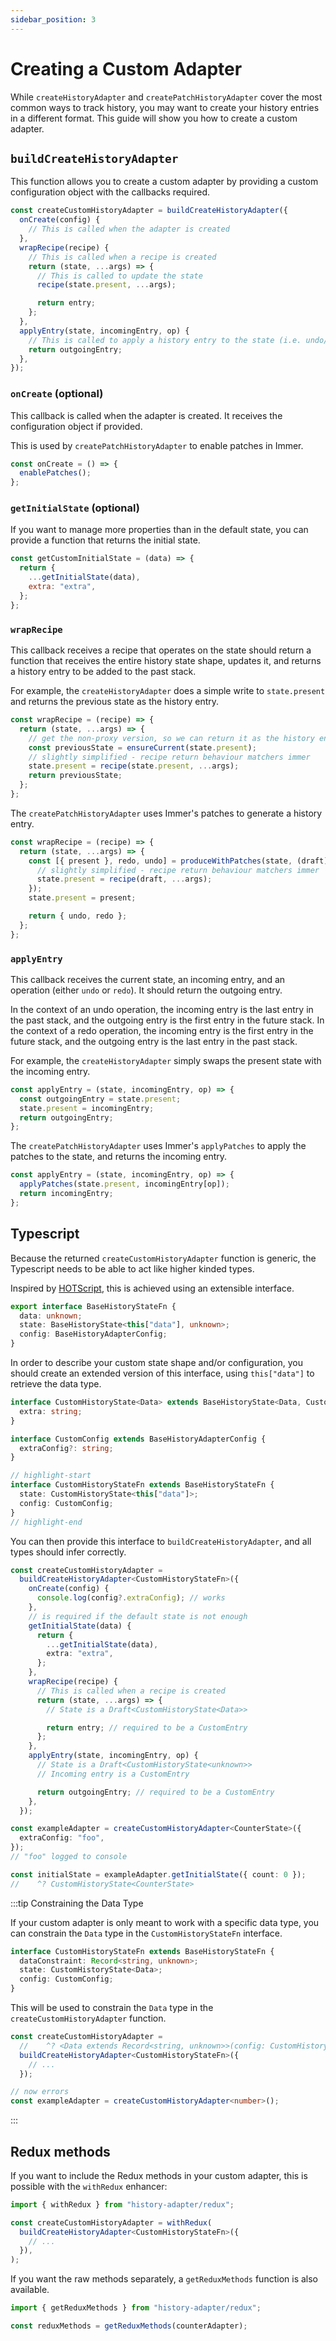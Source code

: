 ```yaml
---
sidebar_position: 3
---
```


# Creating a Custom Adapter

While `createHistoryAdapter` and `createPatchHistoryAdapter` cover the most common ways to track history, you may want to create your history entries in a different format. This guide will show you how to create a custom adapter.

## `buildCreateHistoryAdapter`

This function allows you to create a custom adapter by providing a custom configuration object with the callbacks required.

```js
const createCustomHistoryAdapter = buildCreateHistoryAdapter({
  onCreate(config) {
    // This is called when the adapter is created
  },
  wrapRecipe(recipe) {
    // This is called when a recipe is created
    return (state, ...args) => {
      // This is called to update the state
      recipe(state.present, ...args);

      return entry;
    };
  },
  applyEntry(state, incomingEntry, op) {
    // This is called to apply a history entry to the state (i.e. undo/redo)
    return outgoingEntry;
  },
});
```

### `onCreate` (optional)

This callback is called when the adapter is created. It receives the configuration object if provided.

This is used by `createPatchHistoryAdapter` to enable patches in Immer.

```js
const onCreate = () => {
  enablePatches();
};
```

### `getInitialState` (optional)

If you want to manage more properties than in the default state, you can provide a function that returns the initial state.

```js
const getCustomInitialState = (data) => {
  return {
    ...getInitialState(data),
    extra: "extra",
  };
};
```

### `wrapRecipe`

This callback receives a recipe that operates on the state should return a function that receives the entire history state shape, updates it, and returns a history entry to be added to the past stack.

For example, the `createHistoryAdapter` does a simple write to `state.present` and returns the previous state as the history entry.

```js
const wrapRecipe = (recipe) => {
  return (state, ...args) => {
    // get the non-proxy version, so we can return it as the history entry
    const previousState = ensureCurrent(state.present);
    // slightly simplified - recipe return behaviour matchers immer
    state.present = recipe(state.present, ...args);
    return previousState;
  };
};
```

The `createPatchHistoryAdapter` uses Immer's patches to generate a history entry.

```js
const wrapRecipe = (recipe) => {
  return (state, ...args) => {
    const [{ present }, redo, undo] = produceWithPatches(state, (draft) => {
      // slightly simplified - recipe return behaviour matchers immer
      state.present = recipe(draft, ...args);
    });
    state.present = present;

    return { undo, redo };
  };
};
```

### `applyEntry`

This callback receives the current state, an incoming entry, and an operation (either `undo` or `redo`). It should return the outgoing entry.

In the context of an undo operation, the incoming entry is the last entry in the past stack, and the outgoing entry is the first entry in the future stack. In the context of a redo operation, the incoming entry is the first entry in the future stack, and the outgoing entry is the last entry in the past stack.

For example, the `createHistoryAdapter` simply swaps the present state with the incoming entry.

```js
const applyEntry = (state, incomingEntry, op) => {
  const outgoingEntry = state.present;
  state.present = incomingEntry;
  return outgoingEntry;
};
```

The `createPatchHistoryAdapter` uses Immer's `applyPatches` to apply the patches to the state, and returns the incoming entry.

```js
const applyEntry = (state, incomingEntry, op) => {
  applyPatches(state.present, incomingEntry[op]);
  return incomingEntry;
};
```

## Typescript

Because the returned `createCustomHistoryAdapter` function is generic, the Typescript needs to be able to act like higher kinded types.

Inspired by [HOTScript](https://github.com/gvergnaud/hotscript), this is achieved using an extensible interface.

```ts
export interface BaseHistoryStateFn {
  data: unknown;
  state: BaseHistoryState<this["data"], unknown>;
  config: BaseHistoryAdapterConfig;
}
```

In order to describe your custom state shape and/or configuration, you should create an extended version of this interface, using `this["data"]` to retrieve the data type.

```ts
interface CustomHistoryState<Data> extends BaseHistoryState<Data, CustomEntry> {
  extra: string;
}

interface CustomConfig extends BaseHistoryAdapterConfig {
  extraConfig?: string;
}

// highlight-start
interface CustomHistoryStateFn extends BaseHistoryStateFn {
  state: CustomHistoryState<this["data"]>;
  config: CustomConfig;
}
// highlight-end
```

You can then provide this interface to `buildCreateHistoryAdapter`, and all types should infer correctly.

```ts
const createCustomHistoryAdapter =
  buildCreateHistoryAdapter<CustomHistoryStateFn>({
    onCreate(config) {
      console.log(config?.extraConfig); // works
    },
    // is required if the default state is not enough
    getInitialState(data) {
      return {
        ...getInitialState(data),
        extra: "extra",
      };
    },
    wrapRecipe(recipe) {
      // This is called when a recipe is created
      return (state, ...args) => {
        // State is a Draft<CustomHistoryState<Data>>

        return entry; // required to be a CustomEntry
      };
    },
    applyEntry(state, incomingEntry, op) {
      // State is a Draft<CustomHistoryState<unknown>>
      // Incoming entry is a CustomEntry

      return outgoingEntry; // required to be a CustomEntry
    },
  });

const exampleAdapter = createCustomHistoryAdapter<CounterState>({
  extraConfig: "foo",
});
// "foo" logged to console

const initialState = exampleAdapter.getInitialState({ count: 0 });
//    ^? CustomHistoryState<CounterState>
```

:::tip Constraining the Data Type

If your custom adapter is only meant to work with a specific data type, you can constrain the `Data` type in the `CustomHistoryStateFn` interface.

```ts
interface CustomHistoryStateFn extends BaseHistoryStateFn {
  dataConstraint: Record<string, unknown>;
  state: CustomHistoryState<Data>;
  config: CustomConfig;
}
```

This will be used to constrain the `Data` type in the `createCustomHistoryAdapter` function.

```ts
const createCustomHistoryAdapter =
  //    ^? <Data extends Record<string, unknown>>(config: CustomHistoryAdapterConfig<Data>) => HistoryAdapter<Data, CustomHistoryState<Data>>
  buildCreateHistoryAdapter<CustomHistoryStateFn>({
    // ...
  });

// now errors
const exampleAdapter = createCustomHistoryAdapter<number>();
```

:::

## Redux methods

If you want to include the Redux methods in your custom adapter, this is possible with the `withRedux` enhancer:

```ts
import { withRedux } from "history-adapter/redux";

const createCustomHistoryAdapter = withRedux(
  buildCreateHistoryAdapter<CustomHistoryStateFn>({
    // ...
  }),
);
```

If you want the raw methods separately, a `getReduxMethods` function is also available.

```ts
import { getReduxMethods } from "history-adapter/redux";

const reduxMethods = getReduxMethods(counterAdapter);
```
